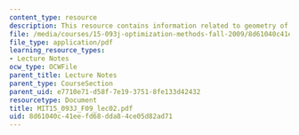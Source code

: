 ```yaml
---
content_type: resource
description: This resource contains information related to geometry of linear optimization.
file: /media/courses/15-093j-optimization-methods-fall-2009/8d61040c41eefd68dda84ce05d82ad71_MIT15_093J_F09_lec02.pdf
file_type: application/pdf
learning_resource_types:
- Lecture Notes
ocw_type: OCWFile
parent_title: Lecture Notes
parent_type: CourseSection
parent_uid: e7710e71-d58f-7e19-3751-8fe133d42432
resourcetype: Document
title: MIT15_093J_F09_lec02.pdf
uid: 8d61040c-41ee-fd68-dda8-4ce05d82ad71
---
```

